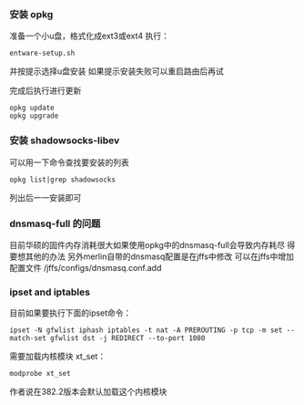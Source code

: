 ### 安装 opkg
准备一个小u盘，格式化成ext3或ext4
执行：
```shell
entware-setup.sh
```
并按提示选择u盘安装
如果提示安装失败可以重启路由后再试

完成后执行进行更新
```shell
opkg update
opkg upgrade
```

### 安装 shadowsocks-libev
可以用一下命令查找要安装的列表
```shell
opkg list|grep shadowsocks
```
列出后一一安装即可

### dnsmasq-full 的问题
目前华硕的固件内存消耗很大如果使用opkg中的dnsmasq-full会导致内存耗尽
得要想其他的办法
另外merlin自带的dnsmasq配置是在jffs中修改
可以在jffs中增加配置文件
/jffs/configs/dnsmasq.conf.add

### ipset and iptables
目前如果要执行下面的ipset命令：
```shell
ipset -N gfwlist iphash iptables -t nat -A PREROUTING -p tcp -m set --match-set gfwlist dst -j REDIRECT --to-port 1080
```
需要加载内核模块 xt_set：
```shell
modprobe xt_set
```
作者说在382.2版本会默认加载这个内核模块
